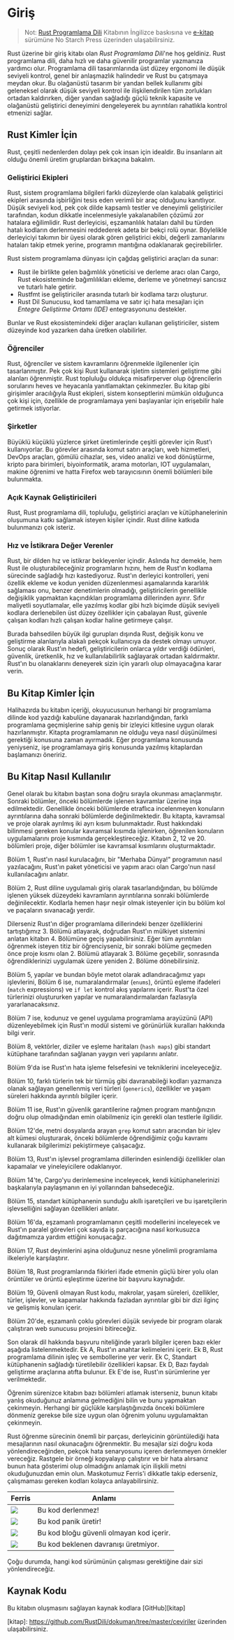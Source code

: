 # Giriş
> Not: [Rust Programlama Dili][nsprust] Kitabının İngilizce baskısına ve [e-kitap][nsp] sürümüne
> No Starch Press üzerinden ulaşabilirsiniz.

[nsprust]: https://nostarch.com/rust
[nsp]: https://nostarch.com/

Rust üzerine bir giriş kitabı olan *Rust Programlama Dili*'ne hoş geldiniz. Rust programlama dili, daha hızlı ve daha güvenilir programlar yazmanıza yardımcı olur. Programlama dili tasarımlarında üst düzey ergonomi ile düşük seviyeli kontrol, genel bir anlaşmazlık halindedir ve Rust bu çatışmaya meydan okur. Bu olağanüstü tasarım bir yandan bellek kullanımı gibi geleneksel olarak düşük seviyeli kontrol ile ilişkilendirilen tüm zorlukları ortadan kaldırırken, diğer yandan sağladığı güçlü teknik kapasite ve olağanüstü geliştirici deneyimini dengeleyerek bu ayrıntıları rahatlıkla kontrol etmenizi sağlar.

## Rust Kimler İçin

Rust, çeşitli nedenlerden dolayı pek çok insan için idealdir. Bu insanların ait olduğu önemli üretim gruplardan birkaçına bakalım.

### Geliştirici Ekipleri

Rust, sistem programlama bilgileri farklı düzeylerde olan kalabalık geliştirici ekipleri arasında işbirliğini tesis eden verimli bir araç olduğunu kanıtlıyor. Düşük seviyeli kod, pek çok dilde kapsamlı testler ve deneyimli geliştiriciler tarafından, kodun dikkatle incelenmesiyle yakalanabilen çözümü zor hatalara eğilimlidir. Rust derleyicisi, eşzamanlılık hataları dahil bu türden hatalı kodların derlenmesini reddederek adeta bir bekçi rolü oynar. Böylelikle derleyiciyi takımın bir üyesi olarak gören geliştirici ekibi, değerli zamanlarını hataları takip etmek yerine, programın mantığına odaklanarak geçirebilirler.

Rust sistem programlama dünyası için çağdaş geliştirici araçları da sunar:

* Rust ile birlikte gelen bağımlılık yöneticisi ve derleme aracı olan Cargo, Rust ekosisteminde bağımlılıkları ekleme, derleme ve yönetmeyi sancısız ve tutarlı hale getirir.
* Rustfmt ise geliştiriciler arasında tutarlı bir kodlama tarzı oluşturur.
* Rust Dil Sunucusu, kod tamamlama ve satır içi hata mesajları için *Entegre Geliştirme Ortamı (IDE)*  entegrasyonunu destekler.

Bunlar ve Rust ekosistemindeki diğer araçları kullanan geliştiriciler, sistem düzeyinde kod yazarken daha üretken olabilirler.

### Öğrenciler

Rust, öğrenciler ve sistem kavramlarını öğrenmekle ilgilenenler için tasarlanmıştır. Pek çok kişi Rust kullanarak işletim sistemleri geliştirme gibi alanları öğrenmiştir. Rust topluluğu oldukça misafirperver olup öğrencilerin sorularını heves ve heyacanla yanıtlamaktan çekinmezler. Bu kitap gibi girişimler aracılığıyla Rust ekipleri, sistem konseptlerini mümkün olduğunca çok kişi için, özellikle de programlamaya yeni başlayanlar için erişebilir hale getirmek istiyorlar.

### Şirketler

Büyüklü küçüklü yüzlerce şirket üretimlerinde çeşitli görevler için Rust'ı kullanıyorlar. Bu görevler arasında komut satırı araçları, web hizmetleri, DevOps araçları, gömülü cihazlar, ses, video analizi ve kod dönüştürme, kripto para birimleri, biyoinformatik, arama motorları, IOT uygulamaları, makine öğrenimi ve hatta Firefox web tarayıcısının önemli bölümleri bile bulunmakta.

### Açık Kaynak Geliştiricileri

Rust, Rust programlama dili, topluluğu, geliştirici araçları ve kütüphanelerinin oluşumuna katkı sağlamak isteyen kişiler içindir. Rust diline katkıda bulunmanızı çok isteriz.

### Hız ve İstikrara Değer Verenler

Rust, bir dilden hız ve istikrar bekleyenler içindir.
Aslında hız demekle, hem Rust ile oluşturabileceğiniz programların hızını, hem de Rust'ın kodlama sürecinde sağladığı hızı kastediyoruz. Rust'ın derleyici kontrolleri, yeni özellik ekleme ve kodun yeniden düzenlenmesi aşamalarında kararlılık sağlaması onu, benzer denetimlerin olmadığı, geliştiricilerin genellikle değişiklik yapmaktan kaçındıkları programlama dillerinden ayırır. Sıfır maliyetli soyutlamalar, elle yazılmış kodlar gibi hızlı biçimde düşük seviyeli kodlara derlenebilen üst düzey özellikler için çabalayan Rust, güvenle çalışan kodları hızlı çalışan kodlar haline getirmeye çalışır.

Burada bahsedilen büyük ilgi gurupları dışında Rust, değişik konu ve geliştirme alanlarıyla alakalı pekçok kullanıcıya da destek olmayı umuyor. Sonuç olarak Rust'ın hedefi, geliştiricilerin onlarca yıldır verdiği ödünleri, güvenlik, üretkenlik, hız ve kullanılabilirlik sağlayarak ortadan kaldırmaktır. Rust'ın bu olanaklarını deneyerek sizin için yararlı olup olmayacağına karar verin.

## Bu Kitap Kimler İçin

Halihazırda bu kitabın içeriği, okuyucusunun herhangi bir programlama dilinde kod yazdığı kabulüne dayanarak hazırlandığından, farklı programlama geçmişlerine sahip geniş bir izleyici kitlesine uygun olarak hazırlanmıştır. Kitapta programlamanın ne olduğu veya nasıl düşünülmesi gerektiği konusuna zaman ayırmadık. Eğer programlama konusunda yeniyseniz, işe programlamaya giriş konusunda yazılmış kitaplardan başlamanızı öneririz.

## Bu Kitap Nasıl Kullanılır

Genel olarak bu kitabın baştan sona doğru sırayla okunması amaçlanmıştır. Sonraki bölümler, önceki bölümlerde işlenen kavramlar üzerine inşa edilmektedir. Genellikle önceki bölümlerde etraflıca incelenmeyen konuların ayrıntılarına daha sonraki bölümlerde değinilmektedir. Bu kitapta, kavramsal ve proje olarak ayrılmış iki ayrı kısım bulunmaktadır. Rust hakkındaki bilinmesi gereken konular kavramsal kısımda işlenirken, öğrenilen konuların uygulamalarını proje kısmında gerçekleştireceğiz. Kitabın 2, 12 ve 20. bölümleri proje, diğer bölümler ise kavramsal kısımlarını oluşturmaktadır. 

Bölüm 1, Rust'ın nasıl kurulacağını, bir "Merhaba Dünya!" programının nasıl yazılacağını, Rust'ın paket yöneticisi ve yapım aracı olan Cargo'nun nasıl kullanılacağını anlatır. 

Bölüm 2, Rust diline uygulamalı giriş olarak tasarlandığından, bu bölümde işlenen yüksek düzeydeki kavramların ayrıntılarına sonraki bölümlerde değinilecektir. Kodlarla hemen haşır neşir olmak isteyenler için bu bölüm kol ve paçaların sıvanacağı yerdir.

Dilerseniz Rust'ın diğer programlama dillerindeki benzer özelliklerini tartıştığımız 3. Bölümü atlayarak, doğrudan Rust'ın mülkiyet sistemini anlatan kitabın 4. Bölümüne geçiş yapabilirsiniz. Eğer tüm ayrıntıları öğrenmek isteyen titiz bir öğrenciyseniz, bir sonraki bölüme geçmeden önce proje kısmı olan 2. Bölümü  atlayarak 3. Bölüme geçebilir, sonrasında öğrendiklerinizi uygulamak üzere yeniden 2. Bölüme dönebilirsiniz.

Bölüm 5, yapılar ve bundan böyle metot olarak adlandıracağımız yapı işlevlerini, Bölüm 6 ise, numaralandırmalar (`enums`), örüntü eşleme ifadeleri (`match` expressions) ve `if let` kontrol akış yapılarını içerir. Rust'ta özel türlerinizi oluştururken yapılar ve numaralandırmalardan fazlasıyla yararlanacaksınız.

Bölüm 7 ise, kodunuz ve genel uygulama programlama arayüzünü (API) düzenleyebilmek için Rust'ın modül sistemi ve görünürlük kuralları hakkında bilgi verir. 

Bölüm 8, vektörler, diziler ve eşleme haritaları (`hash maps`) gibi standart kütüphane tarafından sağlanan yaygın veri yapılarını anlatır.

Bölüm 9'da ise Rust'ın hata işleme felsefesini ve tekniklerini inceleyeceğiz.

Bölüm 10, farklı türlerin tek bir türmüş gibi davranabileği kodları yazmanıza olanak sağlayan genellenmiş veri türleri (`generics`), özellikler ve yaşam süreleri hakkında ayrıntılı bilgiler içerir.

Bölüm 11 ise, Rust'ın güvenlik garantilerine rağmen program mantığınızın doğru olup olmadığından emin olabilmeniz için gerekli olan testlerle ilgilidir.

Bölüm 12'de, metni dosyalarda arayan `grep` komut satırı aracından bir işlev alt kümesi oluşturarak, önceki bölümlerde öğrendiğimiz çoğu kavramı kullanarak bilgilerimizi pekiştirmeye çalışacağız.

Bölüm 13, Rust'ın işlevsel programlama dillerinden esinlendiği özellikler olan kapamalar ve yineleyicilere odaklanıyor. 

Bölüm 14'te, Cargo'yu derinlemesine inceleyecek, kendi kütüphanelerinizi başkalarıyla paylaşmanın en iyi yollarından bahsedeceğiz. 

Bölüm 15, standart kütüphanenin sunduğu akıllı işaretçileri ve bu işaretçilerin işlevselliğini sağlayan özellikleri anlatır.

Bölüm 16'da, eşzamanlı programlamanın çeşitli modellerini inceleyecek ve Rust'ın paralel görevleri çok sayıda iş parçacığına nasıl korkusuzca dağıtmamıza yardım ettiğini konuşacağız.

Bölüm 17, Rust deyimlerini aşina olduğunuz nesne yönelimli programlama ilkeleriyle karşılaştırır.

Bölüm 18, Rust programlarında fikirleri ifade etmenin güçlü birer yolu olan örüntüler ve örüntü eşleştirme üzerine bir başvuru kaynağıdır.

Bölüm 19, Güvenli olmayan Rust kodu, makrolar, yaşam süreleri, özellikler, türler, işlevler, ve kapamalar hakkında fazladan ayrıntılar gibi bir dizi ilginç ve gelişmiş konuları içerir.

Bölüm 20'de, eşzamanlı çoklu görevleri düşük seviyede bir program olarak çalıştıran web sunucusu projesini bitireceğiz.

Son olarak dil hakkında başvuru niteliğinde yararlı bilgiler içeren bazı ekler aşağıda listelenmektedir.
Ek A, Rust'ın anahtar kelimelerini içerir.
Ek B, Rust programlama dilinin işleç ve sembollerine yer verir.
Ek C, Standart kütüphanenin sağladığı türetilebilir özellikleri kapsar.
Ek D, Bazı faydalı geliştirme araçlarına atıfta bulunur.
Ek E'de ise, Rust'ın sürümlerine yer verilmektedir.

Öğrenim sürenizce kitabın bazı bölümleri atlamak isterseniz, bunun kitabı yanlış okuduğunuz anlamına gelmediğini bilin ve bunu yapmaktan çekinmeyin. Herhangi bir güçlükle karşılaştığınızda önceki bölümlere dönmeniz gerekse bile size uygun olan öğrenim yolunu uygulamaktan çekinmeyin.

Rust öğrenme sürecinin önemli bir parçası, derleyicinin görüntülediği hata mesajlarının nasıl okunacağını öğrenmektir. Bu mesajlar sizi doğru koda yönlendireceğinden, pekçok hata senaryosunu içeren derlenmeyen örnekler vereceğiz. Rastgele bir örneği kopyalayıp çalıştırır ve bir hata alırsanız bunun hata gösterimi olup olmadığını anlamak için ilişkili metni okuduğunuzdan emin olun. Maskotumuz Ferris'i dikkatle takip ederseniz, çalışmaması gereken kodları kolayca anlayabilirsiniz. 


| Ferris                                                                 | Anlamı                                          |
|------------------------------------------------------------------------|--------------------------------------------------|
| <img src="img/ferris/does_not_compile.svg" class="ferris-explain"/>    | Bu kod derlenmez!                      |
| <img src="img/ferris/panics.svg" class="ferris-explain"/>              | Bu kod panik üretir!                   |
| <img src="img/ferris/unsafe.svg" class="ferris-explain"/>              | Bu kod bloğu güvenli olmayan kod içerir.|
| <img src="img/ferris/not_desired_behavior.svg" class="ferris-explain"/>| Bu kod beklenen davranışı üretmiyor. |


Çoğu durumda, hangi kod sürümünün çalışması gerektiğine dair sizi yönlendireceğiz.

## Kaynak Kodu

Bu kitabın oluşmasını sağlayan kaynak kodlara [GitHub][kitap]

[kitap]: https://github.com/RustDili/dokuman/tree/master/ceviriler üzerinden ulaşabilirsiniz.
